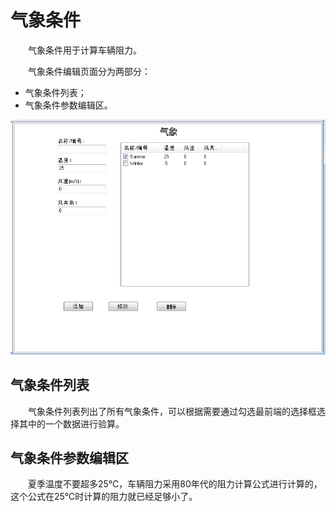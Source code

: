 # 气象条件

&emsp;&emsp;气象条件用于计算车辆阻力。

&emsp;&emsp;气象条件编辑页面分为两部分：

- 气象条件列表；
- 气象条件参数编辑区。

![气象条件编辑页面图](images/WeatherEdit.png)

## 气象条件列表

&emsp;&emsp;气象条件列表列出了所有气象条件，可以根据需要通过勾选最前端的选择框选择其中的一个数据进行验算。

## 气象条件参数编辑区

&emsp;&emsp;夏季温度不要超多25℃，车辆阻力采用80年代的阻力计算公式进行计算的，这个公式在25℃时计算的阻力就已经足够小了。


